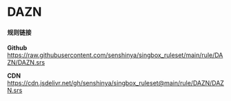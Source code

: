 # DAZN

#### 规则链接

**Github**
https://raw.githubusercontent.com/senshinya/singbox_ruleset/main/rule/DAZN/DAZN.srs

**CDN**
https://cdn.jsdelivr.net/gh/senshinya/singbox_ruleset@main/rule/DAZN/DAZN.srs
